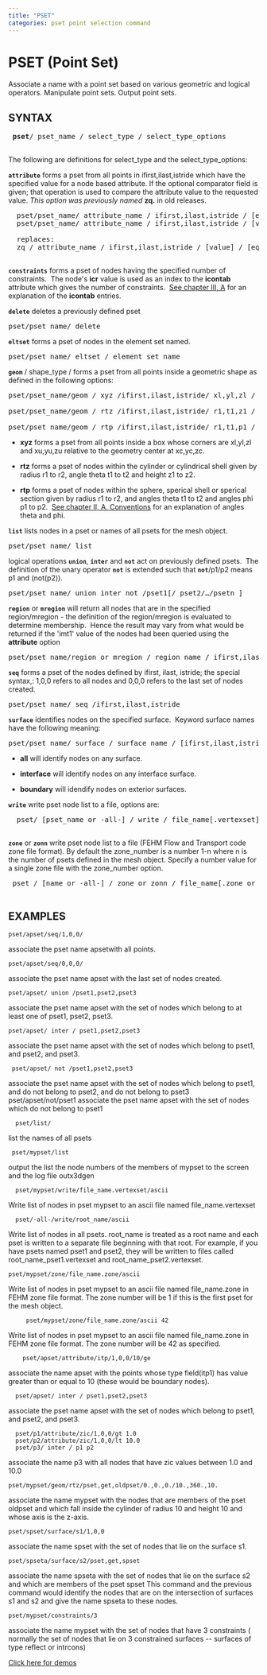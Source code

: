 ```yaml
---
title: "PSET"
categories: pset point selection command
---
```


# PSET (Point Set) #

 Associate a name with a point set based on various geometric and logical operators. Manipulate point sets. Output point sets.
 
 
## SYNTAX ##
 
 <pre>
 <b>pset</b>/ pset_name / select_type / select_type_options
 </pre>
 
 
The following are definitions for select_type and the select_type_options:

 
**`attribute`** forms a pset from all points in ifirst,ilast,istride which have the specified value for a node based
  attribute. If the optional comparator field is given; that operation is used to compare the attribute value to the requested value. *This option was previously named* **zq.** in old releases.
  <pre>
  pset/pset_name/ attribute_name / ifirst,ilast,istride / [eq or ne or lt or gt ] / [value]
  pset/pset_name/ attribute_name / ifirst,ilast,istride / [value] / [eq or ne or lt or gt ]
  
  replaces:
  zq / attribute_name / ifirst,ilast,istride / [value] / [eq or ne or lt or gt ]
  </pre>


**`constraints`** forms a pset of nodes having the specified number of constraints.  The node's **icr** value is used as an index to the **icontab** attribute which gives the number of constraints.  [See chapter III, A](../meshobject.md) for an explanation of the **icontab** entries.



**`delete`** deletes a previously defined pset
<pre>
pset/pset_name/ delete
</pre>

**`eltset`** forms a pset of nodes in the element set named.
<pre>
pset/pset_name/ eltset / element_set_name
</pre>


**`geom`** / shape_type / forms a pset from all points inside a geometric shape as defined in the following options:
<pre>
pset/pset_name/geom / xyz /ifirst,ilast,istride/ xl,yl,zl / xu,yu,zu/ xcen,ycen,zcen

pset/pset_name/geom / rtz /ifirst,ilast,istride/ r1,t1,z1 / r2,t2,z2/ xcen,ycen,zcen

pset/pset_name/geom / rtp /ifirst,ilast,istride/ r1,t1,p1 / r2/t2/p2/ xcen,ycen,zcen
</pre>

-  **xyz** forms a pset from all points inside a box whose corners are xl,yl,zl and xu,yu,zu relative to the geometry center at xc,yc,zc.

-  **rtz** forms a pset of nodes within the cylinder or cylindrical shell given by radius r1 to r2, angle theta t1 to t2 and height z1 to z2.

-  **rtp** forms a pset of nodes within the sphere, sperical shell or sperical section given by radius r1 to r2, and angles theta t1 to t2 and angles phi p1 to p2.  [See chapter II, A. Conventions](../conventions.md) for an explanation of angles theta and phi.
    

**`list`** lists nodes in a pset or names of all psets for the mesh object.
<pre>
pset/pset_name/ list </pre>


logical operations **`union`**, **`inter`** and **`not`** act on previously defined psets.  The definition of the unary operator **`not`** is extended such that **`not`**/p1/p2 means p1 and (not(p2)).
<pre>
pset/pset_name/ union inter not /pset1[/ pset2/…/psetn ]
</pre>


**`region`** or **`mregion`** will return all nodes
  that are in the specified region/mregion - the definition of the
  region/mregion is evaluated to determine membership.  Hence the
  result may vary from what would be returned if the 'imt1' value of
  the nodes had been queried using the **attribute** option
<pre>
pset/pset_name/region or mregion / region_name / ifirst,ilast,istride
</pre>


 **`seq`** forms a pset of the nodes defined by ifirst, ilast, istride;
the special syntax,: 1,0,0 refers to all nodes and 0,0,0 refers to the last set of nodes created.
<pre>
pset/pset_name/ seq /ifirst,ilast,istride
</pre>


**`surface`** identifies nodes on the specified surface.  Keyword surface names have the following meaning:
<pre>
pset/pset_name/ surface / surface_name / [ifirst,ilast,istride]
</pre>

  - **all** will identify nodes on any surface.

  - **interface** will identify nodes on any interface surface.

  - **boundary** will idendify nodes on exterior surfaces.
   


 **`write`** write pset node list to a file, options are:
<pre>
  pset/ [pset_name or -all-] / write / file_name[.vertexset] / [ascii or binary]
 </pre>

 **`zone`** or **`zonn`** write pset node list to a file (FEHM Flow and Transport code zone file format). By default the zone_number is a number 1-n where n is the number of psets defined in the mesh object. Specify a number value for a single zone file with the zone_number option. 
<pre>
 pset / [name or -all-] / zone or zonn / file_name[.zone or .zonn] / [ascii] [zone_number]
 </pre>


  
## EXAMPLES ##

    pset/apset/seq/1,0,0/

associate the pset name apsetwith all points.

    pset/apset/seq/0,0,0/

associate the pset name apset with the last set of nodes created.

    pset/apset/ union /pset1,pset2,pset3

associate the pset name apset with the set of nodes which belong to at least one of pset1, pset2, pset3.

    pset/apset/ inter / pset1,pset2,pset3

 associate the pset name apset with the set of nodes which belong to pset1, and pset2, and pset3.

     pset/apset/ not /pset1,pset2,pset3

 associate the pset name apset with the set of nodes which belong to pset1, and do not belong to pset2, and do not belong to pset3 pset/apset/not/pset1 associate the pset name apset with the set of nodes which do not belong to pset1


      pset/list/

 list the names of all psets
 
     pset/mypset/list
     
 output the list the node numbers of the members of mypset to the screen and the log file outx3dgen

      pset/mypset/write/file_name.vertexset/ascii

 Write list of nodes in pset mypset to an ascii file named file_name.vertexset
 
      pset/-all-/write/root_name/ascii
      
Write list of nodes in all psets. root_name is treated as a root name and each pset is written to a separate file beginning with that root. For example, if you have psets named pset1 and pset2, they will be written to files called root_name_pset1.vertexset and root_name_pset2.vertexset.

    pset/mypset/zone/file_name.zone/ascii

 Write list of nodes in pset mypset to an ascii file named file_name.zone in FEHM zone file format. The zone number will be 1 if this is the first pset for the mesh object. 
 
         pset/mypset/zone/file_name.zone/ascii 42

Write list of nodes in pset mypset to an ascii file named file_name.zone in FEHM zone file format. The zone number will be 42 as specified.

        pset/apset/attribute/itp/1,0,0/10/ge
        
 associate the name apset with the points whose type field(itp1) has value greater than or equal to 10 (these would be boundary nodes).
 
      pset/apset/ inter / pset1,pset2,pset3

 associate the pset name apset with the set of nodes which belong to pset1, and pset2, and pset3.

      pset/p1/attribute/zic/1,0,0/gt 1.0
      pset/p2/attribute/zic/1,0,0/lt 10.0
      pset/p3/ inter / p1 p2

associate the name p3 with all nodes that have zic values between 1.0 and 10.0
  
    pset/mypset/geom/rtz/pset,get,oldpset/0.,0.,0./10.,360.,10.  

associate the name mypset with the nodes that are members of the pset oldpset and which fall inside the cylinder of radius 10 and height 10 and whose axis is the z-axis.

    pset/spset/surface/s1/1,0,0

associate the name spset with the set of nodes that lie on the surface s1.

    pset/spseta/surface/s2/pset,get,spset
    
associate the name spseta with the set of nodes that lie on the surface s2 and which are members of the pset spset  This command and the previous command would identify the nodes that are on the intersection of surfaces s1 and s2 and give the name spseta to these nodes.

    pset/mypset/constraints/3

associate the name mypset with the set of nodes that have 3 constraints ( normally the set of nodes that lie on 3  constrained surfaces -- surfaces of type reflect or intrcons)


[Click here for demos](../demos/main_pset.md)

